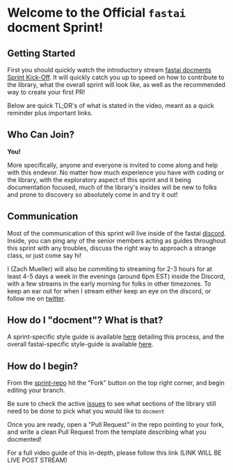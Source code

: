 # Welcome to the Official `fastai` docment Sprint!



## Getting Started

First you should quickly watch the introductory stream [fastai docments Sprint Kick-Off](https://www.youtube.com/watch?v=luzrkNfBT4U&ab_channel=ZacharyMueller). It will quickly catch you up to speed on how to contribute to the library, what the overall sprint will look like, as well as the recommended way to create your first PR!

Below are quick TL;DR's of what is stated in the video, meant as a quick reminder plus important links.

## Who Can Join?

**You!**

More specifically, anyone and everyone is invited to come along and help with this endevor. No matter how much experience you have with coding or the library, with the exploratory aspect of this sprint and it being documentation focused, much of the library's insides will be new to folks and prone to discovery so absolutely come in and try it out!

## Communication

Most of the communication of this sprint will live inside of the fastai [discord](https://discord.gg/3KmGsdMRFH). Inside, you can ping any of the senior members acting as guides throughout this sprint with any troubles, discuss the right way to approach a strange class, or just come say hi!

I (Zach Mueller) will also be commiting to streaming for 2-3 hours for at least 4-5 days a week in the evenings (around 6pm EST) inside the Discord, with a few streams in the early morning for folks in other timezones. To keep an ear out for when I stream either keep an eye on the discord, or follow me on [twitter](https://twitter.com/TheZachMueller).

## How do I "docment"? What is that?

A sprint-specific style guide is available [here](https://github.com/muellerzr/fastai-docment-sprint/blob/master/docs_src/style-guide.md) detailing this process, and the overall fastai-specific style-guide is available [here](https://docs.fast.ai/dev/style.html).

## How do I begin?

From the [sprint-repo](https://github.com/muellerzr/fastai-docment-sprint) hit the "Fork" button on the top right corner, and begin editing your branch.

Be sure to check the active [issues](https://github.com/muellerzr/fastai-docment-sprint/issues) to see what sections of the library still need to be done to pick what you would like to `docment`

Once you are ready, open a "Pull Request" in the repo pointing to your fork, and write a clean Pull Request from the template describing what you docmented!

For a full video guide of this in-depth, please follow this link (LINK WILL BE LIVE POST STREAM)
